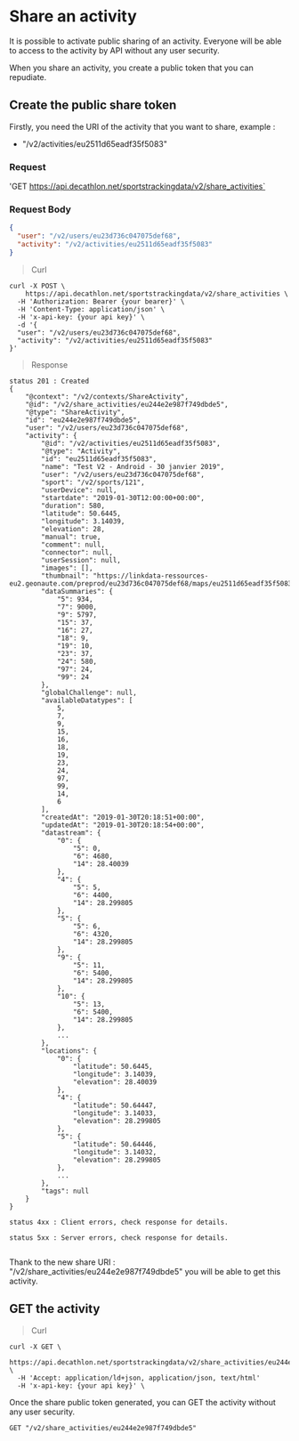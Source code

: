 # Share an activity

It is possible to activate public sharing of an activity.
Everyone will be able to access to the activity by API without any user security.

When you share an activity, you create a public token that you can repudiate.


## Create the public share token

Firstly, you need the URI of the activity that you want to share, example :

* "/v2/activities/eu2511d65eadf35f5083"


### Request

'GET https://api.decathlon.net/sportstrackingdata/v2/share_activities`
 

### Request Body

```json
{
  "user": "/v2/users/eu23d736c047075def68",
  "activity": "/v2/activities/eu2511d65eadf35f5083"
}
```


> Curl


```shell
curl -X POST \
    https://api.decathlon.net/sportstrackingdata/v2/share_activities \
  -H 'Authorization: Bearer {your bearer}' \
  -H 'Content-Type: application/json' \
  -H 'x-api-key: {your api key}' \
  -d '{
  "user": "/v2/users/eu23d736c047075def68",
  "activity": "/v2/activities/eu2511d65eadf35f5083"
}' 
```




> Response

```
status 201 : Created
{
    "@context": "/v2/contexts/ShareActivity",
    "@id": "/v2/share_activities/eu244e2e987f749dbde5",
    "@type": "ShareActivity",
    "id": "eu244e2e987f749dbde5",
    "user": "/v2/users/eu23d736c047075def68",
    "activity": {
        "@id": "/v2/activities/eu2511d65eadf35f5083",
        "@type": "Activity",
        "id": "eu2511d65eadf35f5083",
        "name": "Test V2 - Android - 30 janvier 2019",
        "user": "/v2/users/eu23d736c047075def68",
        "sport": "/v2/sports/121",
        "userDevice": null,
        "startdate": "2019-01-30T12:00:00+00:00",
        "duration": 580,
        "latitude": 50.6445,
        "longitude": 3.14039,
        "elevation": 28,
        "manual": true,
        "comment": null,
        "connector": null,
        "userSession": null,
        "images": [],
        "thumbnail": "https://linkdata-ressources-eu2.geonaute.com/preprod/eu23d736c047075def68/maps/eu2511d65eadf35f5083.png",
        "dataSummaries": {
            "5": 934,
            "7": 9000,
            "9": 5797,
            "15": 37,
            "16": 27,
            "18": 9,
            "19": 10,
            "23": 37,
            "24": 580,
            "97": 24,
            "99": 24
        },
        "globalChallenge": null,
        "availableDatatypes": [
            5,
            7,
            9,
            15,
            16,
            18,
            19,
            23,
            24,
            97,
            99,
            14,
            6
        ],
        "createdAt": "2019-01-30T20:18:51+00:00",
        "updatedAt": "2019-01-30T20:18:54+00:00",
        "datastream": {
            "0": {
                "5": 0,
                "6": 4680,
                "14": 28.40039
            },
            "4": {
                "5": 5,
                "6": 4400,
                "14": 28.299805
            },
            "5": {
                "5": 6,
                "6": 4320,
                "14": 28.299805
            },
            "9": {
                "5": 11,
                "6": 5400,
                "14": 28.299805
            },
            "10": {
                "5": 13,
                "6": 5400,
                "14": 28.299805
            },
            ...
        },
        "locations": {
            "0": {
                "latitude": 50.6445,
                "longitude": 3.14039,
                "elevation": 28.40039
            },
            "4": {
                "latitude": 50.64447,
                "longitude": 3.14033,
                "elevation": 28.299805
            },
            "5": {
                "latitude": 50.64446,
                "longitude": 3.14032,
                "elevation": 28.299805
            },
            ...
        },
        "tags": null
    }
}

status 4xx : Client errors, check response for details.

status 5xx : Server errors, check response for details.


```

Thank to the new share URI : "/v2/share_activities/eu244e2e987f749dbde5" you will be able to get this activity.


## GET the activity 

> Curl

```shell
curl -X GET \
  https://api.decathlon.net/sportstrackingdata/v2/share_activities/eu244e2e987f749dbde5 \
  -H 'Accept: application/ld+json, application/json, text/html' 
  -H 'x-api-key: {your api key}' \
```

Once the share public token generated, you can GET the activity without any user security.

`GET "/v2/share_activities/eu244e2e987f749dbde5"`



